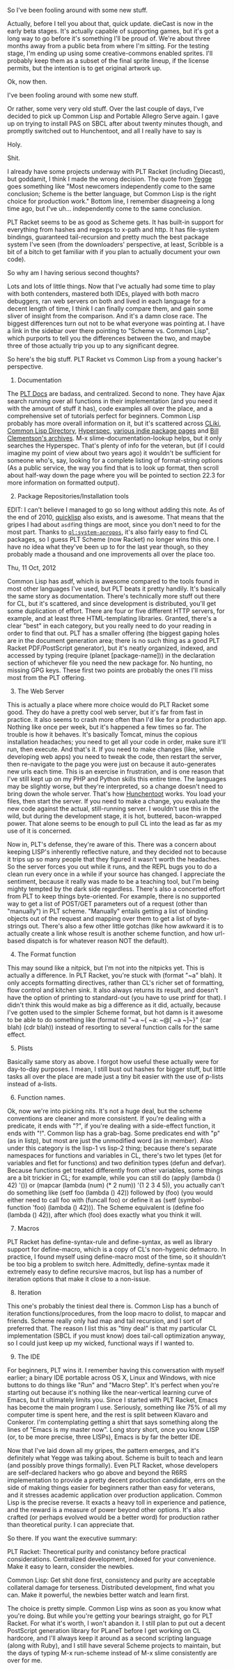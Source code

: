 So I've been fooling around with some new stuff.

Actually, before I tell you about that, quick update. dieCast is now in the early beta stages. It's actually capable of supporting games, but it's got a long way to go before it's something I'll be proud of. We're about three months away from a public beta from where I'm sitting. For the testing stage, I'm ending up using some creative-commons enabled sprites. I'll probably keep them as a subset of the final sprite lineup, if the license permits, but the intention is to get original artwork up.

Ok, now then.

I've been fooling around with some new stuff.

Or rather, some very very old stuff. Over the last couple of days, I've decided to pick up Common Lisp and Portable Allegro Serve again. I gave up on trying to install PAS on SBCL after about twenty minutes though, and promptly switched out to Hunchentoot, and all I really have to say is 

Holy.

Shit.

I already have some projects underway with PLT Racket (including Diecast), but goddamit, I think I made the wrong decision. The quote from [Yegge](http://steve-yegge.blogspot.com/2006/04/lisp-is-not-acceptable-lisp.html) goes something like "Most newcomers independently come to the same conclusion; Scheme is the better language, but Common Lisp is the right choice for production work." Bottom line, I remember disagreeing a long time ago, but I've uh... independently come to the same conclusion.

PLT Racket seems to be as good as Scheme gets. It has built-in support for everything from hashes and regexps to x-path and http. It has file-system bindings, guaranteed tail-recursion and pretty much the best package system I've seen (from the downloaders' perspective, at least, Scribble is a bit of a bitch to get familiar with if you plan to actually document your own code).

So why am I having serious second thoughts?

Lots and lots of little things. Now that I've actually had some time to play with both contenders, mastered both IDEs, played with both macro debuggers, ran web servers on both and lived in each language for a decent length of time, I think I can finally compare them, and gain some sliver of insight from the comparison. And it's a damn close race. The biggest differences turn out not to be what everyone was pointing at. I have a link in the sidebar over there pointing to "Scheme vs. Common Lisp", which purports to tell you the differences between the two, and maybe three of those actually trip you up to any significant degree.

So here's the big stuff. PLT Racket vs Common Lisp from a young hacker's perspective.

1. Documentation

The [PLT Docs](http://docs.racket-lang.org/) are badass, and centralized. Second to none. They have Ajax search running over all functions in their implementation (and you need it with the amount of stuff it has), code examples all over the place, and a comprehensive set of tutorials perfect for beginners. Common Lisp probably has more overall information on it, but it's scattered across [CLiki](http://www.cliki.net/index), [Common Lisp Directory](http://www.cl-user.net/asp/fVOm/sdataQ1UwW195cQ5hDQ3TOH8X8yBX8yBXnMq=/sdataQu3F$sSHnB==), [Hyperspec](http://www.lispworks.com/documentation/HyperSpec/Front/), [various indie package pages](http://weitz.de/hunchentoot/) and [Bill Clementson's archives](http://bc.tech.coop/blog/). M-x slime-documentation-lookup helps, but it only searches the Hyperspec. That's plenty of info for the veteran, but (if I could imagine my point of view about two years ago) it wouldn't be sufficient for someone who's, say, looking for a complete listing of format-string options (As a public service, the way you find that is to look up format, then scroll about half-way down the page where you will be pointed to section 22.3 for more information on formatted output).

2. Package Repositories/Installation tools

EDIT:
I can't believe I managed to go so long without adding this note. As of the end of 2010, [quicklisp](http://www.quicklisp.org/beta/) also exists, and is awesome. That means that the gripes I had about `asdf`ing things are moot, since you don't need to for the most part. Thanks to [`ql:system-apropos`](http://www.quicklisp.org/beta/#basic-commands), it's also fairly easy to find CL packages, so I guess PLT Scheme (now Racket) no longer wins this one. I have no idea what they've been up to for the last year though, so they probably made a thousand and one improvements all over the place too.

Thu, 11 Oct, 2012

Common Lisp has asdf, which is awesome compared to the tools found in most other languages I've used, but PLT beats it pretty handily. It's basically the same story as documentation. There's technically more stuff out there for CL, but it's scattered, and since development is distributed, you'll get some duplication of effort. There are four or five different HTTP servers, for example, and at least three HTML-templating libraries. Granted, there's a clear "best" in each category, but you really need to do your reading in order to find that out. PLT has a smaller offering (the biggest gaping holes are in the document generation area; there is no such thing as a good PLT Racket PDF/PostScript generator), but it's neatly organized, indexed, and accessed by typing (require (planet [package-name])) in the declaration section of whichever file you need the new package for. No hunting, no missing GPG keys. These first two points are probably the ones I'll miss most from the PLT offering.

3. The Web Server

This is actually a place where more choice would do PLT Racket some good. They do have a pretty cool web server, but it's far from fast in practice. It also seems to crash more often than I'd like for a production app. Nothing like once per week, but it's happened a few times so far. The trouble is how it behaves. It's basically Tomcat, minus the copious installation headaches; you need to get all your code in order, make sure it'll run, then execute. And that's it. If you need to make changes (like, while developing web apps) you need to tweak the code, then restart the server, then re-navigate to the page you were just on because it auto-generates new urls each time. This is an exercise in frustration, and is one reason that I've still kept up on my PHP and Python skills this entire time. The languages may be slightly worse, but they're interpreted, so a change doesn't need to bring down the whole server. That's how [Hunchentoot](http://weitz.de/hunchentoot/) works. You load your files, then start the server. If you need to make a change, you evaluate the new code against the actual, still-running server. I wouldn't use this in the wild, but during the development stage, it is hot, buttered, bacon-wrapped power. That alone seems to be enough to pull CL into the lead as far as my use of it is concerned. 

Now in, PLT's defense, they're aware of this. There was a concern about keeping LISP's inherently reflective nature, and they decided not to because it trips up so many people that they figured it wasn't worth the headaches. So the server forces you out while it runs, and the REPL bugs you to do a clean run every once in a while if your source has changed. I appreciate the sentiment, because it really was made to be a teaching tool, but I'm being mighty tempted by the dark side regardless. There's also a concerted effort from PLT to keep things byte-oriented. For example, there is no supported way to get a list of POST/GET parameters out of a request (other than "manually") in PLT scheme. "Manually" entails getting a list of binding objects out of the request and mapping over them to get a list of byte-strings out. There's also a few other little gotchas (like how awkward it is to actually create a link whose result is another scheme function, and how url-based dispatch is for whatever reason NOT the default).

4. The Format function

This may sound like a nitpick, but I'm not into the nitpicks yet. This is actually a difference. In PLT Racket, you're stuck with (format "~a" blah). It only accepts formatting directives, rather than CL's richer set of formatting, flow control and kitchen sink. It also always returns its result, and doesn't have the option of printing to standard-out (you have to use printf for that). I didn't think this would make as big a difference as it did, actually, because I've gotten used to the simpler Scheme format, but hot damn is it awesome to be able to do something like (format nil "~a ~{ ~a: ~@[ ~a ~]~}" (car blah) (cdr blah)) instead of resorting to several function calls for the same effect.

5. Plists

Basically same story as above. I forgot how useful these actually were for day-to-day purposes. I mean, I still bust out hashes for bigger stuff, but little tasks all over the place are made just a tiny bit easier with the use of p-lists instead of a-lists.

6. Function names.

Ok, now we're into picking nits. It's not a huge deal, but the scheme conventions are cleaner and more consistent. If you're dealing with a predicate, it ends with "?", if you're dealing with a side-effect function, it ends with "!". Common lisp has a grab-bag. Some predicates end with "p" (as in listp), but most are just the unmodified word (as in member). Also under this category is the lisp-1 vs lisp-2 thing; because there's separate namespaces for functions and variables in CL, there's two let types (let for variables and flet for functions) and two definition types (defun and defvar). Because functions get treated differently from other variables, some things are a bit trickier in CL; for example, while you can still do (apply (lambda () 42) '()) or (mapcar (lambda (num) (* 2 num)) '(1 2 3 4 5)), you actually can't do something like (setf foo (lambda () 42)) followed by (foo) (you would either need to call foo with (funcall foo) or define it as (setf (symbol-function 'foo) (lambda () 42))). The Scheme equivalent is (define foo (lambda () 42)), after which (foo) does exactly what you think it will.

7. Macros

PLT Racket has define-syntax-rule and define-syntax, as well as library support for define-macro, which is a copy of CL's non-hygenic defmacro. In practice, I found myself using define-macro most of the time, so it shouldn't be too big a problem to switch here. Admittedly, define-syntax made it extremely easy to define recursive macros, but lisp has a number of iteration options that make it close to a non-issue.

8. Iteration

This one's probably the tiniest deal there is. Common Lisp has a bunch of iteration functions/procedures, from the loop macro to dolist, to mapcar and friends. Scheme really only had map and tail recursion, and I sort of preferred that. The reason I list this as "tiny deal" is that my particular CL implementation (SBCL if you must know) does tail-call optimization anyway, so I could just keep up my wicked, functional ways if I wanted to.

9. The IDE

For beginners, PLT wins it. I remember having this conversation with myself earlier; a binary IDE portable across OS X, Linux and Windows, with nice buttons to do things like "Run" and "Macro Step". It's perfect when you're starting out because it's nothing like the near-vertical learning curve of Emacs, but it ultimately limits you. Since I started with PLT Racket, Emacs has become the main program I use. Seriously, something like 75% of all my computer time is spent here, and the rest is split between Klavaro and Conkeror. I'm contemplating getting a shirt that says something along the lines of "Emacs is my master now". Long story short, once you know LISP (or, to be more precise, three LISPs), Emacs is by far the better IDE.

Now that I've laid down all my gripes, the pattern emerges, and it's definitely what Yegge was talking about. Scheme is built to teach and learn (and possibly prove things formally). Even PLT Racket, whose developers are self-declared hackers who go above and beyond the R6RS implementation to provide a pretty decent production candidate, errs on the side of making things easier for beginners rather than easy for veterans, and it stresses academic application over production application. Common Lisp is the precise reverse. It exacts a heavy toll in experience and patience, and the reward is a measure of power beyond other options. It's also crafted (or perhaps evolved would be a better word) for production rather than theoretical purity. I can appreciate that.

So there. If you want the executive summary:

PLT Racket: Theoretical purity and conistancy before practical considerations. Centralized development, indexed for your convenience. Make it easy to learn, consider the newbies.

Common Lisp: Get shit done first, consistency and purity are acceptable collateral damage for terseness. Distributed development, find what you can. Make it powerful, the newbies better watch and learn first.

The choice is pretty simple. Common Lisp wins as soon as you know what you're doing. But while you're getting your bearings straight, go for PLT Racket. For what it's worth, I won't abandon it. I still plan to put out a decent PostScript generation library for PLaneT before I get working on CL hardcore, and I'll always keep it around as a second scripting language (along with Ruby), and I still have several Scheme projects to maintain, but the days of typing M-x run-scheme instead of M-x slime consistently are over for me.
